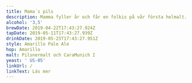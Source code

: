 ```yaml
---
title: Mama´s pils
description: Mamma fyller år och får en folkis på vår första helmalt.
alcohol: '3,5'
brewDate: 2019-04-22T17:43:27.924Z
tapDate: 2019-05-11T17:43:27.939Z
drinkDate: 2019-05-25T17:43:27.951Z
style: Amarillo Pale Ale
hop: Amarillo
malt: Pilsnermalt och CaraMunich I
yeast: ' US-05'
linkUrl: /
linkText: Läs mer
---
```


